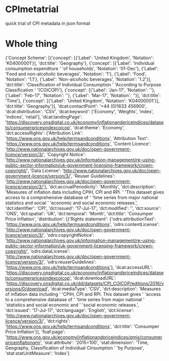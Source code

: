 # CPImetatrial
quick trial of CPI metadata in json format

# Whole thing

{'Concept Scheme': [{'concept': [{'Label': 'United Kingdom',
                                  'Notation': 'K04000001'}],
                     'dct:title': 'Geography'},
                    {'concept': [{'Label': 'Individual consumption expenditure '
                                           'of households',
                                  'Notation': '01-Dec'},
                                 {'Label': 'Food and non-alcoholic beverages',
                                  'Notation': '1'},
                                 {'Label': 'Food', 'Notation': '1.1'},
                                 {'Label': 'Non-alcoholic beverages',
                                  'Notation': '1.2'}],
                     'dct:title': 'Classification of Individual Consumption '
                                  'According to Purpose Classification '
                                  '(COICOP)'},
                    {'concept': [{'Label': 'Jan-17', 'Notation': ''},
                                 {'Label': 'Feb-17', 'Notation': ''},
                                 {'Label': 'Mar-17', 'Notation': ''}],
                     'dct:title': 'Time'},
                    {'concept': [{'Label': 'United Kingdom',
                                  'Notation': 'K04000001'}],
                     'dct:title': 'Geography'}],
 'dcat:contactPoint': '+44 (0)1633 456900',
 'dcat:distribution': 'CSV',
 'dcat:keyword': ['Economy', 'Weights', 'index', 'indices', 'retail'],
 'dcat:landingPage': 'https://discovery.onsdigital.co.uk/economy/inflationandpriceindices/datasets/consumerpricesindexcoicop',
 'dcat:theme': 'Economy',
 'dct:accessRights': {'Attribution Link': 'https://www.ons.gov.uk/help/termsandconditions',
                      'Attribution Text': 'https://www.ons.gov.uk/help/termsandconditions',
                      'Content Licence': 'http://www.nationalarchives.gov.uk/doc/open-government-licence/version/3/',
                      'Copyright Notice': 'http://www.nationalarchives.gov.uk/information-management/re-using-public-sector-information/uk-government-licensing-framework/crown-copyright/',
                      'Data License': 'http://www.nationalarchives.gov.uk/doc/open-government-licence/version/3/',
                      'Reuser Guidelines': 'http://www.nationalarchives.gov.uk/doc/open-government-licence/version/3/'},
 'dct:accrualPeriodicity': 'Monthly',
 'dct:description': 'Measures of inflation data including CPIH, CPI and RPI. '
                    'This dataset gives access to a comprehensive database of '
                    'time series from major national statistics and social '
                    'economic and social economic releases.',
 'dct:identifier': 'CPI',
 'dct:issued': '17-Jul-17',
 'dct:modified': '',
 'dct:source': 'ONS',
 'dct:spatial': 'UK',
 'dct:temporal': 'Month',
 'dct:title': 'Consumper Price Inflation',
 'distribution': [{'Rights statement': {'odrs:attributionText': 'https://www.ons.gov.uk/help/termsandconditions',
                                        'odrs:contentLicense': 'http://www.nationalarchives.gov.uk/doc/open-government-licence/version/3/',
                                        'odrs:copyrightNotice': 'http://www.nationalarchives.gov.uk/information-management/re-using-public-sector-information/uk-government-licensing-framework/crown-copyright/',
                                        'odrs:dataLicense': 'http://www.nationalarchives.gov.uk/doc/open-government-licence/version/3/',
                                        'odrs:reuserGuidelines': 'https://www.ons.gov.uk/help/termsandconditions'},
                   'dcat:accessURL': 'https://discovery.onsdigital.co.uk/economy/inflationandpriceindices/datasets/consumerpricesindexcoicop',
                   'dcat:downloadURL': 'https://discovery.onsdigital.co.uk/dd/datasets/CPI_COICOP/editions/2016/versions/0/download',
                   'dcat:mediaType': 'CSV',
                   'dct:description': 'Measures of inflation data including '
                                      'CPIH, CPI and RPI. This dataset gives '
                                      'access to a comprehensive database of '
                                      'time series from major national '
                                      'statistics and social economic and '
                                      'social economic releases.',
                   'dct:issued': '17-Jul-17',
                   'dct:language': 'English',
                   'dct:license': 'http://www.nationalarchives.gov.uk/doc/open-government-licence/version/3/',
                   'dct:rights': 'https://www.ons.gov.uk/help/termsandconditions',
                   'dct:title': 'Consumper Price Inflation'}],
 'foaf:page': 'https://www.ons.gov.uk/economy/inflationandpriceindices/qmis/consumerpriceinflationqmi',
 'stat:attribute': '2015=100',
 'stat:dimension': 'Time, Geography, Classification of Individual Cinsumption '
                   'by Purpose',
 'stat:statUnitMeasure': 'Index'}
